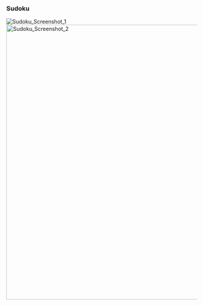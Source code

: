 ### Sudoku

![Sudoku_Screenshot_1](https://github.com/xiaorandu/Sudoku/assets/100817018/4951d4b0-9248-4a47-ad96-2536781e948f)
<img width="724" alt="Sudoku_Screenshot_2" src="https://github.com/xiaorandu/Sudoku/assets/100817018/ebf52606-86b0-4f00-8a9f-8f8e7ee1c7c5">
